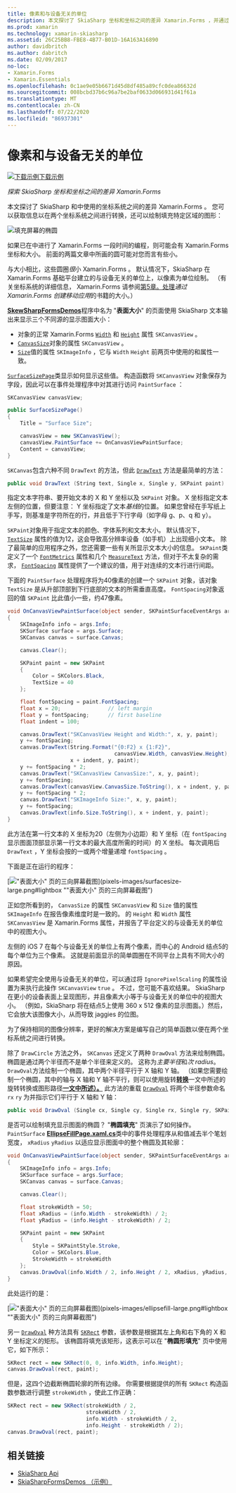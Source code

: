 ```yaml
---
title: 像素和与设备无关的单位
description: 本文探讨了 SkiaSharp 坐标和坐标之间的差异 Xamarin.Forms ，并通过示例代码对此进行了演示。
ms.prod: xamarin
ms.technology: xamarin-skiasharp
ms.assetid: 26C25BB8-FBE8-4B77-B01D-16A163A16890
author: davidbritch
ms.author: dabritch
ms.date: 02/09/2017
no-loc:
- Xamarin.Forms
- Xamarin.Essentials
ms.openlocfilehash: 0c1ae9e05b6671d45d8df485a89cfc0dea86632d
ms.sourcegitcommit: 008bcbd37b6c96a7be2baf0633d066931d41f61a
ms.translationtype: MT
ms.contentlocale: zh-CN
ms.lasthandoff: 07/22/2020
ms.locfileid: "86937301"
---
```

# <a name="pixels-and-device-independent-units"></a>像素和与设备无关的单位

[![下载示例](~/media/shared/download.png)下载示例](https://docs.microsoft.com/samples/xamarin/xamarin-forms-samples/skiasharpforms-demos)

_探索 SkiaSharp 坐标和坐标之间的差异 Xamarin.Forms_

本文探讨了 SkiaSharp 和中使用的坐标系统之间的差异 Xamarin.Forms 。 您可以获取信息以在两个坐标系统之间进行转换，还可以绘制填充特定区域的图形：

![填充屏幕的椭圆](pixels-images/screenfillexample.png)

如果已在中进行了 Xamarin.Forms 一段时间的编程，则可能会有 Xamarin.Forms 坐标和大小。 前面的两篇文章中所画的圆可能对您而言有些小。

与大小相比，这些圆圈*很*小 Xamarin.Forms 。 默认情况下，SkiaSharp 在 Xamarin.Forms 基础平台建立的与设备无关的单位上，以像素为单位绘制。 （有关坐标系统的详细信息， Xamarin.Forms 请参阅[第5章。处理](~/xamarin-forms/creating-mobile-apps-xamarin-forms/summaries/chapter05.md)*通过 Xamarin.Forms 创建移动应用*的书籍的大小。）

[**SkewSharpFormsDemos**](https://docs.microsoft.com/samples/xamarin/xamarin-forms-samples/skiasharpforms-demos)程序中名为 "**表面大小**" 的页面使用 SkiaSharp 文本输出来显示三个不同源的显示图面大小：

- 对象的正常 Xamarin.Forms [`Width`](xref:Xamarin.Forms.VisualElement.Width) 和 [`Height`](xref:Xamarin.Forms.VisualElement.Height) 属性 `SKCanvasView` 。
- [`CanvasSize`](xref:SkiaSharp.Views.Forms.SKCanvasView.CanvasSize)对象的属性 `SKCanvasView` 。
- [`Size`](xref:SkiaSharp.SKImageInfo.Size)值的属性 `SKImageInfo` ，它与 `Width` `Height` 前两页中使用的和属性一致。

[`SurfaceSizePage`](https://github.com/xamarin/xamarin-forms-samples/blob/master/SkiaSharpForms/Demos/Demos/SkiaSharpFormsDemos/Basics/SurfaceSizePage.cs)类显示如何显示这些值。 构造函数将 `SKCanvasView` 对象保存为字段，因此可以在事件处理程序中对其进行访问 `PaintSurface` ：

```csharp
SKCanvasView canvasView;

public SurfaceSizePage()
{
    Title = "Surface Size";

    canvasView = new SKCanvasView();
    canvasView.PaintSurface += OnCanvasViewPaintSurface;
    Content = canvasView;
}
```

`SKCanvas`包含六种不同 `DrawText` 的方法，但此 [`DrawText`](xref:SkiaSharp.SKCanvas.DrawText(System.String,System.Single,System.Single,SkiaSharp.SKPaint)) 方法是最简单的方法：

```csharp
public void DrawText (String text, Single x, Single y, SKPaint paint)
```

指定文本字符串、要开始文本的 X 和 Y 坐标以及 `SKPaint` 对象。 X 坐标指定文本左侧的位置，但要注意： Y 坐标指定了文本*基线*的位置。 如果您曾经在手写纸上手写，则基准是字符所在的行，并且低于下行字母（如字母 g、p、q 和 y）。

`SKPaint`对象用于指定文本的颜色、字体系列和文本大小。 默认情况下， [`TextSize`](xref:SkiaSharp.SKPaint.TextSize) 属性的值为12，这会导致高分辨率设备（如手机）上出现细小文本。 除了最简单的应用程序之外，您还需要一些有关所显示文本大小的信息。 `SKPaint`类定义了一个 [`FontMetrics`](xref:SkiaSharp.SKPaint.FontMetrics) 属性和几个 [`MeasureText`](xref:SkiaSharp.SKPaint.MeasureText(System.String)) 方法，但对于不太复杂的需求， [`FontSpacing`](xref:SkiaSharp.SKPaint.FontSpacing) 属性提供了一个建议的值，用于对连续的文本行进行间距。

下面的 `PaintSurface` 处理程序将为40像素的创建一个 `SKPaint` 对象，该对象 `TextSize` 是从升部顶部到下行底部的文本的所需垂直高度。 `FontSpacing`对象返回的值 `SKPaint` 比此值小一些，约47像素。

```csharp
void OnCanvasViewPaintSurface(object sender, SKPaintSurfaceEventArgs args)
{
    SKImageInfo info = args.Info;
    SKSurface surface = args.Surface;
    SKCanvas canvas = surface.Canvas;

    canvas.Clear();

    SKPaint paint = new SKPaint
    {
        Color = SKColors.Black,
        TextSize = 40
    };

    float fontSpacing = paint.FontSpacing;
    float x = 20;               // left margin
    float y = fontSpacing;      // first baseline
    float indent = 100;

    canvas.DrawText("SKCanvasView Height and Width:", x, y, paint);
    y += fontSpacing;
    canvas.DrawText(String.Format("{0:F2} x {1:F2}",
                                  canvasView.Width, canvasView.Height),
                    x + indent, y, paint);
    y += fontSpacing * 2;
    canvas.DrawText("SKCanvasView CanvasSize:", x, y, paint);
    y += fontSpacing;
    canvas.DrawText(canvasView.CanvasSize.ToString(), x + indent, y, paint);
    y += fontSpacing * 2;
    canvas.DrawText("SKImageInfo Size:", x, y, paint);
    y += fontSpacing;
    canvas.DrawText(info.Size.ToString(), x + indent, y, paint);
}
```

此方法在第一行文本的 X 坐标为20（左侧为小边距）和 Y 坐标（在 `fontSpacing` 显示图面顶部显示第一行文本的最大高度所需的时间）的 X 坐标。 每次调用后 `DrawText` ，Y 坐标会按的一或两个增量递增 `fontSpacing` 。

下面是正在运行的程序：

[!["表面大小" 页的三向屏幕截图](pixels-images/surfacesize-small.png)](pixels-images/surfacesize-large.png#lightbox ""表面大小" 页的三向屏幕截图")

正如您所看到的， `CanvasSize` 的属性 `SKCanvasView` 和 `Size` 值的属性 `SKImageInfo` 在报告像素维度时是一致的。 的 `Height` 和 `Width` 属性 `SKCanvasView` 是 Xamarin.Forms 属性，并报告了平台定义的与设备无关的单位中的视图大小。

左侧的 iOS 7 在每个与设备无关的单位上有两个像素，而中心的 Android 结点5的每个单位为三个像素。 这就是前面显示的简单圆圈在不同平台上具有不同大小的原因。

如果希望完全使用与设备无关的单位，可以通过将 `IgnorePixelScaling` 的属性设置为来执行此操作 `SKCanvasView` `true` 。 不过，您可能不喜欢结果。 SkiaSharp 在更小的设备表面上呈现图形，并且像素大小等于与设备无关的单位中的视图大小。 （例如，SkiaSharp 将在结点5上使用 360 x 512 像素的显示图面。）然后，它会放大该图像大小，从而导致 jaggies 的位图。

为了保持相同的图像分辨率，更好的解决方案是编写自己的简单函数以便在两个坐标系统之间进行转换。

除了 `DrawCircle` 方法之外， `SKCanvas` 还定义了两种 `DrawOval` 方法来绘制椭圆。 椭圆是通过两个半径而不是单个半径来定义的。 这称为*主要半径*和*次 radius*。 `DrawOval`方法绘制一个椭圆，其中两个半径平行于 X 轴和 Y 轴。 （如果您需要绘制一个椭圆，其中的轴与 X 轴和 Y 轴不平行，则可以使用旋转[**转换**](../transforms/rotate.md)一文中所述的旋转转换或图形路径[**一文中所述）。**](../curves/arcs.md) 此方法的重载 [`DrawOval`](xref:SkiaSharp.SKCanvas.DrawOval(System.Single,System.Single,System.Single,System.Single,SkiaSharp.SKPaint)) 将两个半径参数命名 `rx` `ry` 为并指示它们平行于 X 轴和 Y 轴：

```csharp
public void DrawOval (Single cx, Single cy, Single rx, Single ry, SKPaint paint)
```

是否可以绘制填充显示图面的椭圆？ "**椭圆填充**" 页演示了如何操作。 `PaintSurface` [**EllipseFillPage.xaml.cs**](https://github.com/xamarin/xamarin-forms-samples/blob/master/SkiaSharpForms/Demos/Demos/SkiaSharpFormsDemos/Basics/EllipseFillPage.xaml.cs)类中的事件处理程序从和值减去半个笔划宽度， `xRadius` `yRadius` 以适应显示图面中的整个椭圆及其轮廓：

```csharp
void OnCanvasViewPaintSurface(object sender, SKPaintSurfaceEventArgs args)
{
    SKImageInfo info = args.Info;
    SKSurface surface = args.Surface;
    SKCanvas canvas = surface.Canvas;

    canvas.Clear();

    float strokeWidth = 50;
    float xRadius = (info.Width - strokeWidth) / 2;
    float yRadius = (info.Height - strokeWidth) / 2;

    SKPaint paint = new SKPaint
    {
        Style = SKPaintStyle.Stroke,
        Color = SKColors.Blue,
        StrokeWidth = strokeWidth
    };
    canvas.DrawOval(info.Width / 2, info.Height / 2, xRadius, yRadius, paint);
}
```

此处运行的是：

[!["表面大小" 页的三向屏幕截图](pixels-images/ellipsefill-small.png)](pixels-images/ellipsefill-large.png#lightbox ""表面大小" 页的三向屏幕截图")

另一 [`DrawOval`](xref:SkiaSharp.SKCanvas.DrawOval(SkiaSharp.SKRect,SkiaSharp.SKPaint)) 种方法具有 [`SKRect`](xref:SkiaSharp.SKRect) 参数，该参数是根据其左上角和右下角的 X 和 Y 坐标定义的矩形。 该椭圆将填充该矩形，这表示可以在 "**椭圆形填充**" 页中使用它，如下所示：

```csharp
SKRect rect = new SKRect(0, 0, info.Width, info.Height);
canvas.DrawOval(rect, paint);
```

但是，这四个边截断椭圆轮廓的所有边缘。 你需要根据提供的所有 `SKRect` 构造函数参数进行调整 `strokeWidth` ，使此工作正确：

```csharp
SKRect rect = new SKRect(strokeWidth / 2,
                         strokeWidth / 2,
                         info.Width - strokeWidth / 2,
                         info.Height - strokeWidth / 2);
canvas.DrawOval(rect, paint);
```

## <a name="related-links"></a>相关链接

- [SkiaSharp Api](https://docs.microsoft.com/dotnet/api/skiasharp)
- [SkiaSharpFormsDemos （示例）](https://docs.microsoft.com/samples/xamarin/xamarin-forms-samples/skiasharpforms-demos)
